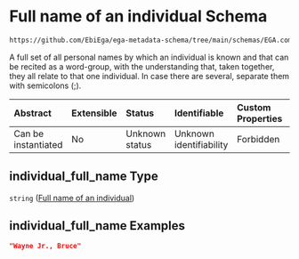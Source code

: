 # Full name of an individual Schema

```txt
https://github.com/EbiEga/ega-metadata-schema/tree/main/schemas/EGA.common-definitions.json#/definitions/contact_details/properties/individual_full_name
```

A full set of all personal names by which an individual is known and that can be recited as a word-group, with the understanding that, taken together, they all relate to that one individual. In case there are several, separate them with semicolons (;).

| Abstract            | Extensible | Status         | Identifiable            | Custom Properties | Additional Properties | Access Restrictions | Defined In                                                                                           |
| :------------------ | :--------- | :------------- | :---------------------- | :---------------- | :-------------------- | :------------------ | :--------------------------------------------------------------------------------------------------- |
| Can be instantiated | No         | Unknown status | Unknown identifiability | Forbidden         | Allowed               | none                | [EGA.common-definitions.json\*](../../../schemas/EGA.common-definitions.json "open original schema") |

## individual\_full\_name Type

`string` ([Full name of an individual](ega-12-definitions-contact-details-properties-full-name-of-an-individual.md))

## individual\_full\_name Examples

```json
"Wayne Jr., Bruce"
```
